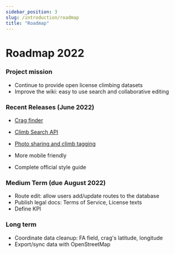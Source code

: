 ```yaml
---
sidebar_position: 3
slug: /introduction/roadmap
title: "Roadmap"
---
```

# Roadmap 2022

### Project mission

- Continue to provide open license climbing datasets
- Improve the wiki: easy to use search and collaborative editing

### Recent Releases (June 2022)

- [Crag finder](https://openbeta.substack.com/p/introducing-crag-finder)
- [Climb Search API](https://openbeta.substack.com/p/announcing-free-access-climb-search-api)
- [Photo sharing and climb tagging](https://openbeta.substack.com/p/share-your-climbing-photos)
- More mobile friendly

- Complete official style guide

### Medium Term (due August 2022)

- Route edit: allow users add/update routes to the database
- Publish legal docs: Terms of Service, License texts
- Define KPI

### Long term
- Coordinate data cleanup: FA field, crag's latitude, longitude
- Export/sync data with OpenStreetMap
